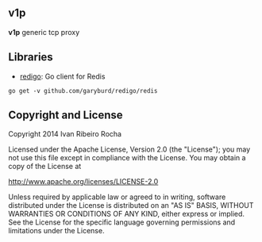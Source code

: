 v1p
-----------

**v1p** generic tcp proxy

Libraries
-----------

* [redigo]: Go client for Redis

```shell
go get -v github.com/garyburd/redigo/redis
```

Copyright and License
---------------------
Copyright 2014 Ivan Ribeiro Rocha

Licensed under the Apache License, Version 2.0 (the "License");
you may not use this file except in compliance with the License.
You may obtain a copy of the License at

   http://www.apache.org/licenses/LICENSE-2.0

Unless required by applicable law or agreed to in writing, software
distributed under the License is distributed on an "AS IS" BASIS,
WITHOUT WARRANTIES OR CONDITIONS OF ANY KIND, either express or implied.
See the License for the specific language governing permissions and
limitations under the License.

[redigo]: https://github.com/garyburd/redigo
